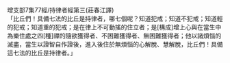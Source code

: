 增支部7集77經/持律者經第三(莊春江譯)  
「比丘們！具備七法的比丘是持律者，哪七個呢？知道犯戒；知道不犯戒；知道輕的犯戒；知道重的犯戒；是在律上不可動搖的住立者；是[構成]增上心與在當生中為樂住處之四[種]禪的隨欲獲得者、不困難獲得者、無困難獲得者；他以諸煩惱的滅盡，當生以證智自作證後，進入後住於無煩惱的心解脫、慧解脫，比丘們！具備這七法的比丘是持律者。」  
  
  
